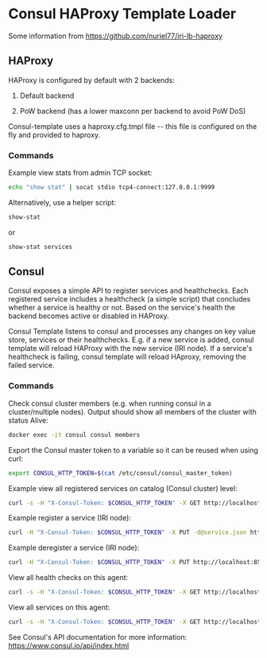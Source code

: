 # Consul HAProxy Template Loader

Some information from https://github.com/nuriel77/iri-lb-haproxy

## HAProxy

HAProxy is configured by default with 2 backends:

1. Default backend

2. PoW backend (has a lower maxconn per backend to avoid PoW DoS)

Consul-template uses a haproxy.cfg.tmpl file -- this file is configured on the fly and provided to haproxy.

### Commands

Example view stats from admin TCP socket:

```sh
echo "show stat" | socat stdio tcp4-connect:127.0.0.1:9999
```
Alternatively, use a helper script:

```sh
show-stat
```
or
```sh
show-stat services
```

## Consul

Consul exposes a simple API to register services and healthchecks. Each registered service includes a healthcheck (a simple script) that concludes whether a service is healthy or not. Based on the service's health the backend becomes active or disabled in HAProxy.

Consul Template listens to consul and processes any changes on key value store, services or their healthchecks. E.g. if a new service is added, consul template will reload HAProxy with the new service (IRI node). If a service's healthcheck is failing, consul template will reload HAproxy, removing the failed service.

### Commands

Check consul cluster members (e.g. when running consul in a cluster/multiple nodes). Output should show all members of the cluster with status Alive:
```sh
docker exec -it consul consul members
```

Export the Consul master token to a variable so it can be reused when using curl:
```sh
export CONSUL_HTTP_TOKEN=$(cat /etc/consul/consul_master_token)
```

Example view all registered services on catalog (Consul cluster) level:
```sh
curl -s -H "X-Consul-Token: $CONSUL_HTTP_TOKEN" -X GET http://localhost:8500/v1/catalog/services | jq .
```

Example register a service (IRI node):
```sh
curl -H "X-Consul-Token: $CONSUL_HTTP_TOKEN" -X PUT -d@service.json http://localhost:8500/v1/agent/service/register
```

Example deregister a service (IRI node):
```sh
curl -H "X-Consul-Token: $CONSUL_HTTP_TOKEN" -X PUT http://localhost:8500/v1/agent/service/deregister/10.100.0.10:14265
```

View all health checks on this agent:
```sh
curl -s -H "X-Consul-Token: $CONSUL_HTTP_TOKEN" -X GET http://localhost:8500/v1/agent/checks | jq .
```

View all services on this agent:
```sh
curl -s -H "X-Consul-Token: $CONSUL_HTTP_TOKEN" -X GET http://localhost:8500/v1/agent/services | jq .
```

See Consul's API documentation for more information: https://www.consul.io/api/index.html
